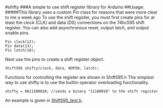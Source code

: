 #shifty
###A simple to use shift register library for Arduino
##Usage:
#####This library uses a custom Pin class for reasons that were more clear to me a week ago
To use the shift register, you must first create pins for at least the clock (CLK) and data (DS) connections
on the 74hc595 shift register. You can also add asynchronous reset, output latch, and output enable pins. 
```Arduino
Pin clock(12);
Pin data(13);
Pin latch(10);
```
Next use the pins to create a shift register object.
```Arduino
Shift595 shifty(clock, data, NOPIN, latch);
```
Functions for controlling the register are shown in Shift595.h
The simplest way to use shifty is to use the builtin operator overloading functionality.
```Arduino
shifty = 0b11100010; //sends a binary "11100010" to the shift register
```
An example is given in [Shift595_test.h](https://github.com/aaronschraner/shifty/Shift595_test.h).

